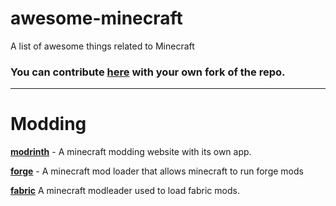 # awesome-minecraft
A list of awesome things related to Minecraft 

### You can contribute **[here](https://github.com/mouse0017782/awesome-minecraft/compare)** with your own fork of the repo.

---
# Modding

**[modrinth](https://github.com/modrinth/code)** - A minecraft modding website with its own app.

**[forge](https://github.com/MinecraftForge/MinecraftForge)** - A minecraft mod loader that allows minecraft to run forge mods

**[fabric](https://github.com/FabricMC/fabric-loader)** A minecraft modleader used to load fabric mods.